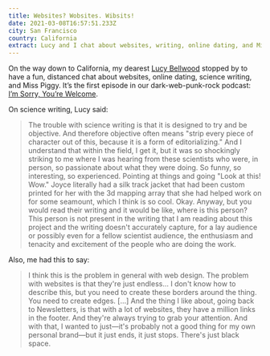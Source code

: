 ```yaml
---
title: Websites? Wobsites. Wibsits!
date: 2021-03-08T16:57:51.233Z
city: San Francisco
country: California
extract: Lucy and I chat about websites, writing, online dating, and Miss Piggy.
---
```

On the way down to California, my dearest [Lucy Bellwood](https://lucybellwood.com/) stopped by to have a fun, distanced chat about websites, online dating, science writing, and Miss Piggy. It’s the first episode in our dark-web-punk-rock podcast: [I’m Sorry, You’re Welcome](https://lucybellwood.com/websites-wobsites-wibsits/).

On science writing, Lucy said:

> The trouble with science writing is that it is designed to try and be objective. And therefore objective often means "strip every piece of character out of this, because it is a form of editorializing." And I understand that within the field, I get it, but it was so shockingly striking to me where I was hearing from these scientists who were, in person, so passionate about what they were doing. So funny, so interesting, so experienced. Pointing at things and going "Look at this! Wow." Joyce literally had a silk track jacket that had been custom printed for her with the 3d mapping array that she had helped work on for some seamount, which I think is so cool. Okay. Anyway, but you would read their writing and it would be like, where is this person? This person is not present in the writing that I am reading about this project and the writing doesn't accurately capture, for a lay audience or possibly even for a fellow scientist audience, the enthusiasm and tenacity and excitement of the people who are doing the work.

Also, me had this to say:

> I think this is the problem in general with web design. The problem with websites is that they're just endless... I don't know how to describe this, but you need to create these borders around the thing. You need to create edges. [...] And the thing I like about, going back to Newsletters, is that with a lot of websites, they have a million links in the footer. And they're always trying to grab your attention. And with that, I wanted to just—it's probably not a good thing for my own  personal brand—but it just ends, it just stops. There's just black space.
